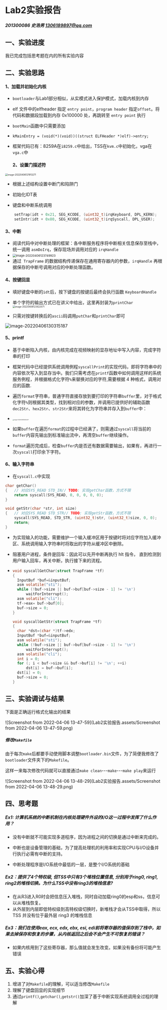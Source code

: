 # Lab2实验报告

##### 201300086 史浩男 1306189897@qq.com



## 一、实验进度

我已完成包括思考题在内的所有实验内容



## 二、实验思路

#### 	 1、加载并初始化内核

- `bootloader`与Lab1部分相似，从实模式进入保护模式，加载内核到内存

- elf 文件中的elfheader 指定 `entry point`，`program header` 指定`offset`。将代码和数据段加载到内存 0x100000 处，再跳转至 `entry point` 执行

- `bootMain`函数中只需要添加

- ```
  kMainEntry = (void(*)(void))((struct ELFHeader *)elf)->entry;
  ```

- 框架代码已有：8259A在`i8259.c`中给出，TSS在`kvm.c`中初始化，vga在`vga.c`中

  #### 

  #### 2、设置门描述符

<img src="C:\Users\天煞\AppData\Roaming\Typora\typora-user-images\image-20220406121913271.png" alt="image-20220406121913271" style="zoom:50%;" />

- 根据上述结构设置中断门和陷阱门

- 初始化IDT表
- 键盘和中断系统调用

```c
	setTrap(idt + 0x21, SEG_KCODE, (uint32_t)irqKeyboard, DPL_KERN);
    setIntr(idt + 0x80, SEG_KCODE, (uint32_t)irqSyscall, DPL_USER);
```



#### 		

#### 3、中断

- 阅读代码中对中断处理的框架：各中断服务程序将中断相关信息保存至栈中，统一调用 `asmDoIrq`，保存现场并调用对应的 `irqHandle`
- <img src="Lab2实验报告.assets/image-20220406123749923.png" alt="image-20220406123749923" style="zoom:67%;" />
- 通过` TrapFrame` 的数据结构传递保存在通用寄存器内的参数，`irqHandle` 再根据保存的中断号调用对应的中断处理函数。



#### 		

#### 4、按键回显

- 填好键盘中断的`idt`后，按下键盘的按键后最终会执行函数 `KeyboardHandle`
- 单个字符的输出方式已在讲义中给出，这里再封装为`printChar`<img src="C:\Users\天煞\AppData\Roaming\Typora\typora-user-images\image-20220406123422571.png" alt="image-20220406123422571" style="zoom:50%;" />

- 只需对按键转换后的`ascii`码调用`putChar`和`printChar`即可

![image-20220406130315187](Lab2实验报告.assets/image-20220406130315187.png)

#### 		

#### 5、printf

- 基于中断陷入内核，由内核完成在视频映射的显存地址中写入内容，完成字符串的打印
- 框架代码中已经提供系统调用例程`syscallPrint`的实现代码，即将字符串中的内容依次写入到显存当中。我们只需考虑在`printf`函数中如何调用这样的系统服务例程，并根据格式化字符`%`来替换对应的字符,需要根据 4 种格式，调用对应的函数.
- 遍历`format`字符串，普通字符直接存放到要打印的字符串`buffer`里，对于格式化字符`%`则根据其类型，找到相对应的参数，并调用已提供好的辅助函数`dec2Str`、`hex2Str`、`str2Str`来将其转化为字符串并存入到`buffer`中：

- <img src="Lab2实验报告.assets/image-20220406125822237.png" alt="image-20220406125822237" style="zoom: 25%;" />
- 如果`buffer`在遍历`format`的过程中已经满了，则需通过`syscall`将当前的`buffer`内容先输出到标准输出流中，再清空`buffer`继续操作。
- `format`遍历完成后，检查`buffer`内是否还有数据需要输出，如果有，再进行一次`syscall`打印余下字符。



#### 6、输入字符串

- 在`syscall.c`中实现

```c
char getChar()
{	// 对应SYS_READ STD_IN// TODO: 实现getChar函数，方式不限
	return syscall(SYS_READ, 0, 0, 0, 0, 0);
}

void getStr(char *str, int size)
{	// 对应SYS_READ STD_STR// TODO: 实现getStr函数，方式不限
	syscall(SYS_READ, STD_STR, (uint32_t)str, (uint32_t)size, 0, 0);
	return;
}
```

- 为实现输入的功能，需要维护一个输入缓冲区用于按键时将对应字符加入缓冲区、系统调用输入字符串时将取出的字符从缓冲区中删除。

- 阻塞用户进程，条件是回车：因此可以先开中断再执行 hlt 指令， 直到检测到用户输入回车，再关中断，执行接下来的流程。

- ```c
  void syscallGetChar(struct TrapFrame *tf)
  {
  	InputBuf *buf=&inputBuf;
  	asm volatile("sti");
  	while (!buf->size || buf->buf[buf->size - 1] != '\n')
  		waitForInterrupt();
  	asm volatile("cli");
  	tf->eax= buf->buf[0];
  	buf->size = 0;
  }
  
  void syscallGetStr(struct TrapFrame *tf)
  {
  	char *dst=(char *)tf->edx;
  	InputBuf *buf=&inputBuf;
  	asm volatile("sti");
  	while (!buf->size || buf->buf[buf->size - 1] != '\n')
  		waitForInterrupt();
  	asm volatile("cli");
  	int i = 0;
  	for (; i < buf->size && buf->buf[i] != '\n'; ++i)
  		dst[i] = buf->buf[i];
  	dst[i] = 0;
  	buf->size = 0;
  }
  ```





## 三、实验调试与结果

下面是正确运行格式化输出的结果

![Screenshot from 2022-04-06 13-47-59](Lab2实验报告.assets/Screenshot from 2022-04-06 13-47-59.png)



##### 修改`Makefile`

由于每次`make`后都要手动使用脚本调整`bootloader.bin`文件，为了简便我修改了`bootloader`文件夹下的`Makefile`。

这样一来每次修改代码就可以直接通过`make clean`---`make`---`make play`来运行

![Screenshot from 2022-04-06 13-48-29](Lab2实验报告.assets/Screenshot from 2022-04-06 13-48-29.png)



## 四、思考题

##### **Ex1:** **计算机系统的中断机制在内核处理硬件外设的I/O这一过程中发挥了什么作用？**

- 没有中断就不可能实现多道程序，因为进程之间的切换是通过中断来完成的。

- 中断也是设备管理的基础，为了提高处理机的利用率和实现CPU与I/O设备并行执行必需有中断的支持。

- 中断处理程序是I/O系统中最低的一层，是整个I/O系统的基础

  

##### Ex2：提供了4个特权级, 但TSS中只有3个堆栈位置信息, 分别用于ring0, ring1, ring2的堆栈切换。为什么TSS中没有ring3的堆栈信息?

- ​	在从R3进入R0时会把信息压入堆栈，同时自动加载ring0的esp和ss，信息可以从堆栈恢复。
- 从外层到内层即低特权级到高特权级切换时，新堆栈才会从TSS中取得，所以TSS 并没有位于最外层 ring3 的堆栈信息



##### Ex3：我们在使用eax, ecx, edx, ebx, esi, edi前将寄存器的值保存到了栈中，如果去掉保存和恢复的步骤，从内核返回之后会不会产生不可恢复的错误？

-  如果内核用到了这些寄存器，那么值就会发生改变。如果没有备份将可能产生错误

  

## 五、实验心得

1. 增进了对`Makefile`的理解，可以适当修改`Makefile`
2. 理解了键盘回显的实现细节
3. 通过`printf()`,`getchar()`,`getstr()`加深了基于中断实现系统调用全过程的理解

